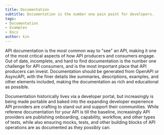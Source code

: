 ```yaml
---
title: Documentation
subtitle: Documentation is the number one pain point for developers.
tags:
- Documentation
- Examples
- Docs
author: kin
---
```

API documentation is the most common way to "see" an API, making it one of the most critical aspects of how API producers and consumers engage. Out of date, incomplete, and hard to find documentation is the number one challenge for API consumers, and is the most important place that API producers can invest. Documentation should be generated from OpenAPI or AsyncAPI, with the finer details like summaries, descriptions, examples, and other elements included, making the documentation as rich and educaitonal as possible.

Documentation historically lives via a developer portal, but increasingly is being made portable and baked into the expanding developer experience API providers are crafting to stand out and support their communities. While referene documentation for your API is till the baseline, increasingly API providers are publishing onboarding, capability, workflow, and other types of tests, while also ensuring mocks, tests, and other building blocks of API operations are as documented as they possibly can.



